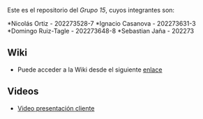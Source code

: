 Este es el repositorio del *Grupo 15*, cuyos integrantes son:

*Nicolás Ortiz - 202273528-7
*Ignacio Casanova - 202273631-3
*Domingo Ruiz-Tagle - 202273648-8
*Sebastian Jaña - 202273

## Wiki
* Puede acceder a la Wiki desde el siguiente [enlace]()

## Videos
* [Video presentación cliente](https://aula.usm.cl/mod/resource/view.php?id=6322574)
